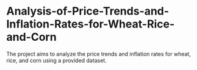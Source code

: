 # Analysis-of-Price-Trends-and-Inflation-Rates-for-Wheat-Rice-and-Corn
The project aims to analyze the price trends and inflation rates for wheat, rice, and corn using a provided dataset. 

